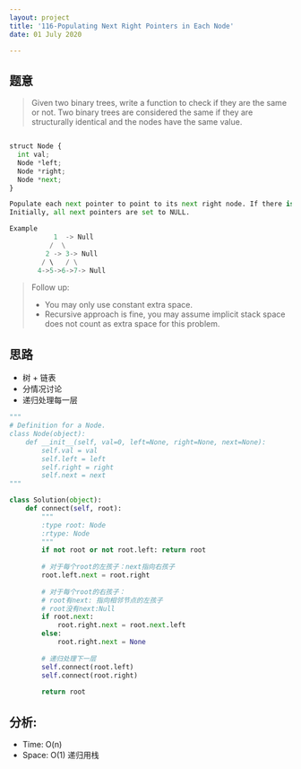 ```yaml
---
layout: project
title: '116-Populating Next Right Pointers in Each Node'
date: 01 July 2020

---
```

## 题意
> Given two binary trees, write a function to check if they are the same or not.
> Two binary trees are considered the same if they are structurally identical and the nodes have the same value.

~~~python

struct Node {
  int val;
  Node *left;
  Node *right;
  Node *next;
}

Populate each next pointer to point to its next right node. If there is no next right node, the next pointer should be set to NULL.
Initially, all next pointers are set to NULL.

Example 
           1  -> Null
          /  \
         2 -> 3-> Null
        / \   / \
       4->5->6->7-> Null
~~~

> Follow up:
> - You may only use constant extra space.
> - Recursive approach is fine, you may assume implicit stack space does not count as extra space for this problem.

## 思路
- 树 + 链表
- 分情况讨论
- 递归处理每一层

~~~python
"""
# Definition for a Node.
class Node(object):
    def __init__(self, val=0, left=None, right=None, next=None):
        self.val = val
        self.left = left
        self.right = right
        self.next = next
"""

class Solution(object):
    def connect(self, root):
        """
        :type root: Node
        :rtype: Node
        """
        if not root or not root.left: return root
        
        # 对于每个root的左孩子：next指向右孩子
        root.left.next = root.right
        
        # 对于每个root的右孩子：
        # root有next: 指向相邻节点的左孩子
        # root没有next:Null
        if root.next:
            root.right.next = root.next.left
        else:
            root.right.next = None
            
        # 递归处理下一层
        self.connect(root.left)
        self.connect(root.right)
        
        return root
~~~

## 分析:
- Time: O(n) 
- Space: O(1) 递归用栈 
